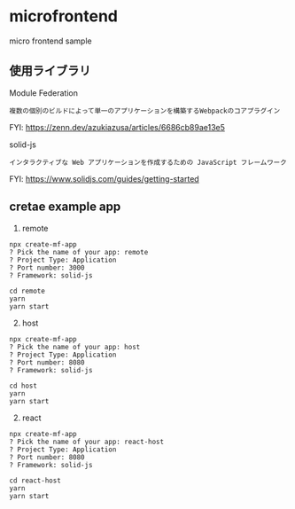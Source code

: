 # microfrontend
micro frontend sample

## 使用ライブラリ
Module Federation

`複数の個別のビルドによって単一のアプリケーションを構築するWebpackのコアプラグイン`

FYI:
https://zenn.dev/azukiazusa/articles/6686cb89ae13e5


solid-js

`インタラクティブな Web アプリケーションを作成するための JavaScript フレームワーク`

FYI:
https://www.solidjs.com/guides/getting-started


## cretae example app

1. remote
```
npx create-mf-app
? Pick the name of your app: remote
? Project Type: Application
? Port number: 3000
? Framework: solid-js

cd remote
yarn
yarn start
```

2. host
```
npx create-mf-app
? Pick the name of your app: host
? Project Type: Application
? Port number: 8080
? Framework: solid-js

cd host
yarn
yarn start
```

2. react
```
npx create-mf-app
? Pick the name of your app: react-host
? Project Type: Application
? Port number: 8080
? Framework: solid-js

cd react-host
yarn
yarn start
```